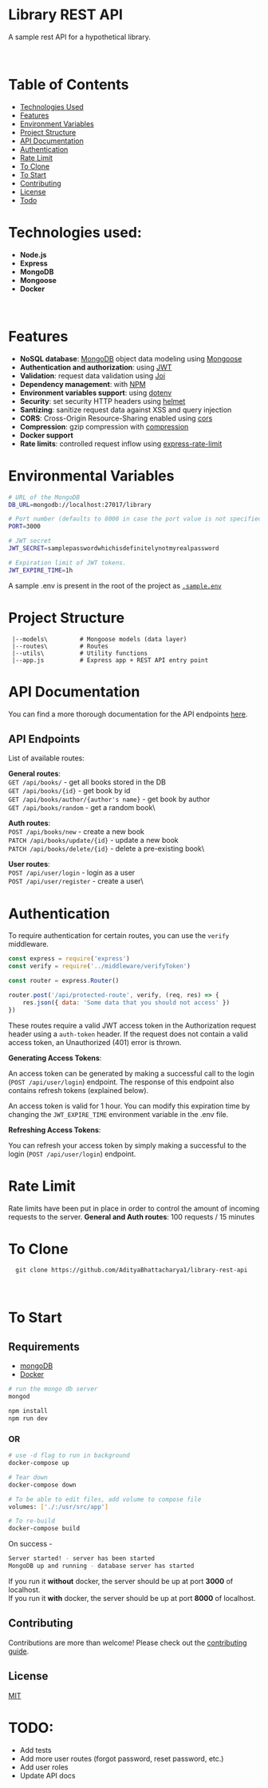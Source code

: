 # Library REST API

A sample rest API for a hypothetical library.

<br />

# Table of Contents

-   [Technologies Used](#tech-used)
-   [Features](#features)
-   [Environment Variables](#environment-variables)
-   [Project Structure](#project-structure)
-   [API Documentation](#api-documentation)
-   [Authentication](#authentication)
-   [Rate Limit](#rate-limit)
-   [To Clone](#to-clone)
-   [To Start](#to-start)
-   [Contributing](#contributing)
-   [License](#license)
-   [Todo](#todo)

# Technologies used:

-   **Node.js**
-   **Express**
-   **MongoDB**
-   **Mongoose**
-   **Docker**

<br />

# Features

-   **NoSQL database**: [MongoDB](https://www.mongodb.com) object data modeling using [Mongoose](https://mongoosejs.com)
-   **Authentication and authorization**: using [JWT](https://jwt.io/)
-   **Validation**: request data validation using [Joi](https://github.com/hapijs/joi)
-   **Dependency management**: with [NPM](https://npmjs.com)
-   **Environment variables support**: using [dotenv](https://github.com/motdotla/dotenv)
-   **Security**: set security HTTP headers using [helmet](https://helmetjs.github.io)
-   **Santizing**: sanitize request data against XSS and query injection
-   **CORS**: Cross-Origin Resource-Sharing enabled using [cors](https://github.com/expressjs/cors)
-   **Compression**: gzip compression with [compression](https://github.com/expressjs/compression)
-   **Docker support**
-   **Rate limits**: controlled request inflow using [express-rate-limit](https://www.npmjs.com/package/express-rate-limit)

# Environmental Variables

```bash
# URL of the MongoDB
DB_URL=mongodb://localhost:27017/library

# Port number (defaults to 8000 in case the port value is not specified)
PORT=3000

# JWT secret
JWT_SECRET=samplepasswordwhichisdefinitelynotmyrealpassword

# Expiration limit of JWT tokens.
JWT_EXPIRE_TIME=1h
```

A sample .env is present in the root of the project as [`.sample.env`](.sample.env)

# Project Structure

```
 |--models\         # Mongoose models (data layer)
 |--routes\         # Routes
 |--utils\          # Utility functions
 |--app.js          # Express app + REST API entry point
```

# API Documentation

You can find a more thorough documentation for the API endpoints [here](API_DOCS.md).

## API Endpoints

List of available routes:

**General routes**:\
`GET /api/books/` - get all books stored in the DB\
`GET /api/books/{id}` - get book by id\
`GET /api/books/author/{author's name}` - get book by author\
`GET /api/books/random` - get a random book\

**Auth routes**:\
`POST /api/books/new` - create a new book\
`PATCH /api/books/update/{id}` - update a new book\
`PATCH /api/books/delete/{id}` - delete a pre-existing book\

**User routes**:\
`POST /api/user/login` - login as a user\
`POST /api/user/register` - create a user\

# Authentication

To require authentication for certain routes, you can use the `verify` middleware.

```javascript
const express = require('express')
const verify = require('../middleware/verifyToken')

const router = express.Router()

router.post('/api/protected-route', verify, (req, res) => {
	res.json({ data: 'Some data that you should not access' })
})
```

These routes require a valid JWT access token in the Authorization request header using a `auth-token` header. If the request does not contain a valid access token, an Unauthorized (401) error is thrown.

**Generating Access Tokens**:

An access token can be generated by making a successful call to the login (`POST /api/user/login`) endpoint. The response of this endpoint also contains refresh tokens (explained below).

An access token is valid for 1 hour. You can modify this expiration time by changing the `JWT_EXPIRE_TIME` environment variable in the .env file.

**Refreshing Access Tokens**:

You can refresh your access token by simply making a successful to the login (`POST /api/user/login`) endpoint.

# Rate Limit

Rate limits have been put in place in order to control the amount of incoming requests to the server.
**General and Auth routes**: 100 requests / 15 minutes

# To Clone

```
  git clone https://github.com/AdityaBhattacharya1/library-rest-api
```

<br />

# To Start

## Requirements

-   [mongoDB](https://docs.mongodb.com/manual/installation/)
-   [Docker](https://www.docker.com/get-started)

```bash
# run the mongo db server
mongod
```

```bash
npm install
npm run dev
```

  <h3>OR</h3>

```bash
# use -d flag to run in background
docker-compose up

# Tear down
docker-compose down

# To be able to edit files, add volume to compose file
volumes: ['./:/usr/src/app']

# To re-build
docker-compose build
```

On success -

```bash
Server started! - server has been started
MongoDB up and running - database server has started
```

If you run it **without** docker, the server should be up at port **3000** of localhost. <br />
If you run it **with** docker, the server should be up at port **8000** of localhost.

## Contributing

Contributions are more than welcome! Please check out the [contributing guide](CONTRIBUTING.md).

## License

[MIT](LICENSE)

# TODO:

-   Add tests
-   Add more user routes (forgot password, reset password, etc.)
-   Add user roles
-   Update API docs
